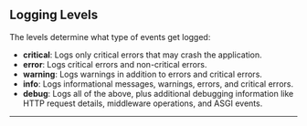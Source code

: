 ## Logging Levels

The levels determine what type of events get logged:

- **critical**: Logs only critical errors that may crash the application.
- **error**: Logs critical errors and non-critical errors.
- **warning**: Logs warnings in addition to errors and critical errors.
- **info**: Logs informational messages, warnings, errors, and critical errors.
- **debug**: Logs all of the above, plus additional debugging information like HTTP request details, middleware operations, and ASGI events.

---
